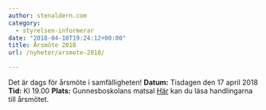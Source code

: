 ```yaml
---
author: stenaldern.com
category:
  - styrelsen-informerar
date: "2018-04-10T19:24:12+00:00"
title: Årsmöte 2018
url: /nyheter/arsmote-2018/

---
```

Det är dags för årsmöte i samfälligheten!
**Datum:** Tisdagen den 17 april 2018
**Tid:** Kl 19.00
**Plats:** Gunnesboskolans matsal
[Här](/wp-content/uploads/2018/04/HANDLINGAR2018.pdf "Handlingar") kan du läsa handlingarna till årsmötet.
